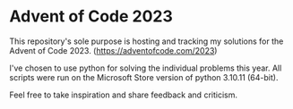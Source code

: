 # Advent of Code 2023

This repository's sole purpose is hosting and tracking my solutions for the Advent of Code 2023. (https://adventofcode.com/2023)

I've chosen to use python for solving the individual problems this year.
All scripts were run on the Microsoft Store version of python 3.10.11 (64-bit).

Feel free to take inspiration and share feedback and criticism.